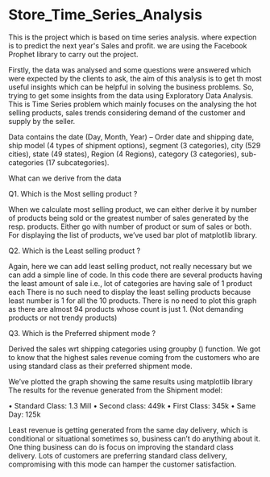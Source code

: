 # Store_Time_Series_Analysis
This is the project which is based on time series analysis. 
where expection is to predict the next year's Sales and profit. 
we are using the Facebook Prophet library to carry out the project.

Firstly, the data was analysed and some questions were answered which were expected by the clients to ask, the aim of this analysis is to get th most useful insights which can be helpful in solving the business problems. So, trying to get some insights from the data using Exploratory Data Analysis. This is Time Series problem which mainly focuses on the analysing the hot selling products, sales trends considering demand of the customer and supply by the seller.

Data contains the date (Day, Month, Year) – Order date and shipping date, ship model (4 types of shipment options), segment (3 categories), city (529 cities), state (49 states), Region (4 Regions), category (3 categories), sub-categories  (17 subcategories).

What can we derive from the data

Q1. Which is the Most selling product ?

When we calculate most selling product, we can either derive it by number of products being sold or the greatest number of sales generated by the resp. products. Either go with number of product or sum of sales or both.
For displaying the list of products, we’ve used bar plot of matplotlib library.

 Q2. Which is the Least selling product ?

Again, here we can add least selling product, not really necessary but we can add a simple line of code. In this code there are several products having the least amount of sale i.e., lot of categories are having sale of 1 product each
There is no such need to display the least selling products because least number is 1 for all the 10 products.
There is no need to plot this graph as there are almost 94 products whose count is just 1. (Not demanding products or not trendy products)

Q3. Which is the Preferred shipment mode ?

Derived the sales wrt shipping categories using groupby () function. We got to know that the highest sales revenue coming from the customers who are using standard class as their preferred shipment mode.

We’ve plotted the graph showing the same results using matplotlib library
The results for the revenue generated from the Shipment model:

•	Standard Class: 1.3 Mill
•	Second class: 449k
•	First Class: 345k
•	Same Day: 125k

Least revenue is getting generated from the same day delivery, which is conditional or situational sometimes so, business can’t do anything about it. One thing business can do is focus on improving the standard class delivery. Lots of customers are preferring standard class delivery, compromising with this mode can hamper the customer satisfaction.
